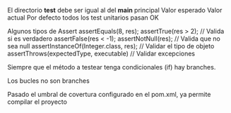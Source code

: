 El directorio **test** debe ser igual al del **main** principal
Valor esperado
Valor actual
Por defecto todos los test unitarios pasan OK

Algunos tipos de Assert
    assertEquals(8, res);
    assertTrue(res > 2); // Valida si es verdadero
    assertFalse(res < -1);
    assertNotNull(res); // Valida que no sea null
    assertInstanceOf(Integer.class, res); // Validar el tipo de objeto
    assertThrows(expectedType, executable) // Validar excepciones

Siempre que el método a testear tenga condicionales (if) hay branches.

Los bucles no son branches

Pasado el umbral de covertura configurado en el pom.xml, ya permite compilar el proyecto
